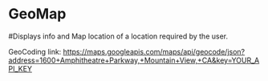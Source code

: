 # GeoMap

#Displays info and Map location of a location required by the user.

GeoCoding link: https://maps.googleapis.com/maps/api/geocode/json?address=1600+Amphitheatre+Parkway,+Mountain+View,+CA&key=YOUR_API_KEY

